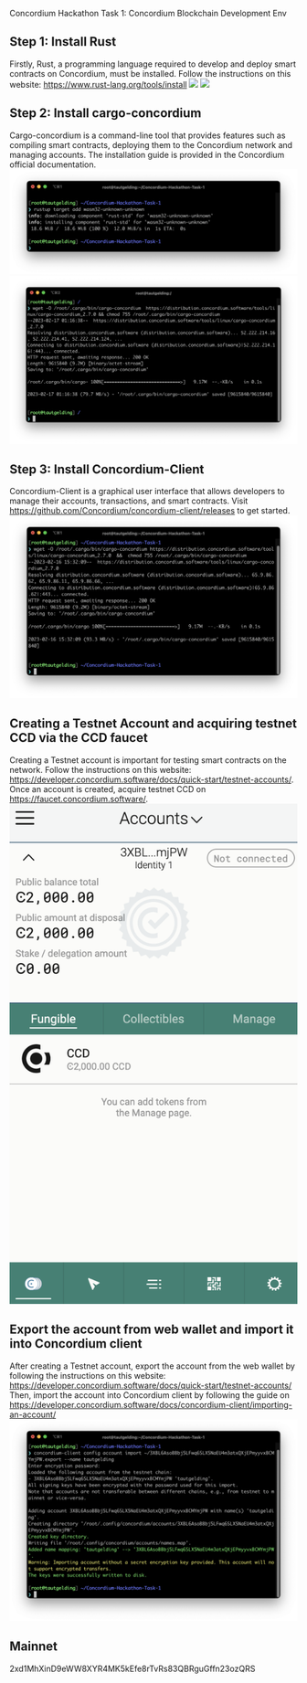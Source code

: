 Concordium Hackathon Task 1: Concordium Blockchain Development Env
## Step 1: Install Rust
Firstly, Rust, a programming language required to develop and deploy smart contracts on Concordium, must be installed. Follow the instructions on this website: https://www.rust-lang.org/tools/install
![](ste1.1.png)
![](ste1.2.png)
## Step 2: Install cargo-concordium
Cargo-concordium is a command-line tool that provides features such as compiling smart contracts, deploying them to the Concordium network and managing accounts. The installation guide is provided in the Concordium official documentation.
![](step2.1.png)
![](step2.2.png)
## Step 3: Install Concordium-Client
Concordium-Client is a graphical user interface that allows developers to manage their accounts, transactions, and smart contracts. Visit https://github.com/Concordium/concordium-client/releases to get started.
![](step3.png)
## Creating a Testnet Account and acquiring testnet CCD via the CCD faucet
Creating a Testnet account is important for testing smart contracts on the network. Follow the instructions on this website: https://developer.concordium.software/docs/quick-start/testnet-accounts/. Once an account is created, acquire testnet CCD on https://faucet.concordium.software/.
![](step4.png)
## Export the account from web wallet and import it into Concordium client
After creating a Testnet account, export the account from the web wallet by following the instructions on this website: https://developer.concordium.software/docs/quick-start/testnet-accounts/
Then, import the account into Concordium client by following the guide on https://developer.concordium.software/docs/concordium-client/importing-an-account/
![](step5.png)
## Mainnet
2xd1MhXinD9eWW8XYR4MK5kEfe8rTvRs83QBRguGffn23ozQRS
